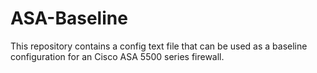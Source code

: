 # ASA-Baseline

This repository contains a config text file that can be used as a baseline configuration for an Cisco ASA 5500 series firewall. 
